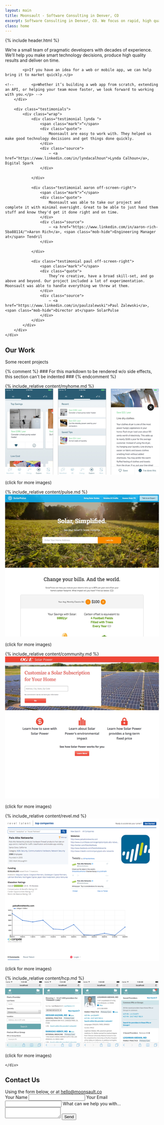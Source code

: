```yaml
---
layout: main
title: Moonsault - Software Consulting in Denver, CO
excerpt: Software Consulting in Denver, CO. We focus on rapid, high quality delivery and excellent communication.
class: home
---
```

<section class="intro">
	<div class="screen">
		{% include header.html %}
		<div class="text">
			<p>We’re a small team of pragmatic developers with decades of experience. We’ll help you make smart technology decisions, produce high quality results and deliver on time.</p>
			
			<p>If you have an idea for a web or mobile app, we can help bring it to market quickly.</p>
			
	<!-- 		<p>Whether it’s building a web app from scratch, extending an API, or helping your team move faster, we look forward to working with you.</p> -->
		</div>
	
		<div class="testimonials">
			<div class="wrap">
				<div class="testimonial lynda ">
					<span class="mark">“</span>
					<div class="quote">
						Moonsault are easy to work with. They helped us make good technology decisions and get things done quickly.
					</div>
					<div class="source">
						— <a href="https://www.linkedin.com/in/lyndacalhoun">Lynda Calhoun</a>, Digital Spark
					</div>
		
				</div>
		
				<div class="testimonial aaron off-screen-right">
					<span class="mark">“</span>
					<div class="quote">
						Moonsault was able to take our project and complete it with minimal oversight. Great to be able to just hand them stuff and know they'd get it done right and on time.
					</div>
					<div class="source">
						— <a href="https://www.linkedin.com/in/aaron-rich-5ba88114/">Aaron Rich</a>, <span class="mob-hide">Engineering Manager at</span> Tendril
					</div>
		
				</div>
		
				<div class="testimonial paul off-screen-right">
					<span class="mark">“</span>
					<div class="quote">
						They’re creative, have a broad skill-set, and go above and beyond. Our project included a lot of experimentation. Moonsault was able to handle everything we threw at them.
					</div>
					<div class="source">
						— <a href="https://www.linkedin.com/in/paulzalewski">Paul Zalewski</a>, <span class="mob-hide">Director at</span> SolarPulse
					</div>
				</div>
			</div>
		</div>
	</div>
</section>


<section id="work" class="work">
	<div class="inside">
		<h2>Our Work</h2>
		<p>Some recent projects</p>

{% comment %} ### For this markdown to be rendered w/o side effects, this section can't be indented ### {% endcomment %}
<div id="myhome" markdown="1">
	{% include_relative content/myhome.md %}
</div>
		
<div class="img-wrap">
	<a href="#" class="img-switch" data-id="myhome">
		<img src="/img/myhome/a-explore.jpeg" data-count="0">
	</a>
	<p class="help-text">(click for more images)</p>
</div>

<div id="pulse" markdown="1">
	{% include_relative content/pulse.md %}
</div>

<div class="img-wrap">
	<a href="#" class="img-switch" data-id="pulse">
		<img src="/img/pulse/a-home.jpeg" data-count="0">
	</a>
	<p class="help-text">(click for more images)</p>
</div>

<div id="community-solar" markdown="1">
	{% include_relative content/community.md %}
</div>

<div class="img-wrap">
	<a href="#" class="img-switch" data-id="comm">
		<img src="/img/comm/a-home.jpeg" data-count="0">
	</a>
	<p class="help-text">(click for more images)</p>
</div>

<div id="revel" markdown="1">
	{% include_relative content/revel.md %}
</div>

<div class="img-wrap">
	<a href="#" class="img-switch" data-id="revel">
		<img src="/img/revel/c-details.png" data-count="0">
	</a>
	<p class="help-text">(click for more images)</p>
</div>

<div id="physician" markdown="1">
	{% include_relative content/hcp.md %}
</div>

<div class="img-wrap">
	<a href="#" class="img-switch" data-id="physician">
		<img src="/img/physician/phys-loc-mob.jpg" data-count="0">
	</a>
	<p class="help-text">(click for more images)</p>
</div>

	</div>
</section>

<section id="contact">
	<div class="inside">
		<h2>Contact Us</h2>
		Using the form below, or at <a href="mailto:hello@moonsault.co">hello@moonsault.co</a>
		<form action="//flipmail.co/api/DkGV05xrfIT4MojED9Cy" method="post"> 
			<label for="name">Your Name</label>
			<input type="text" name="name"> 
			<label for="email">Your Email</label>
			<input type="email" name="email"> 
			<label for="body">What can we help you with…</label>
			<textarea name="message"></textarea> 
			<input type="hidden" name="_after" value="http://moonsault.co/thanks" />
			<input type="text" name="_honey" value="" style="display:none">
			<input type="submit" value="Send">
		</form>
	</div>
</section>

<script src="/js/cash.min.js"></script>

<script>
  {% include index.js %}
</script>
